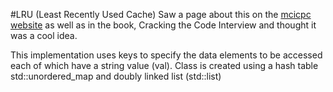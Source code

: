 #LRU (Least Recently Used Cache)
Saw a page about this on the [mcicpc website](http://mcicpc.cs.atu.edu/archives/2012/mcpc2012/lru/lru.html) as well as in the book, Cracking the Code Interview and thought it was a cool idea.

This implementation uses keys to specify the data elements to be accessed each of which have a string value (val).
Class is created using a hash table std::unordered_map and doubly linked list (std::list)

